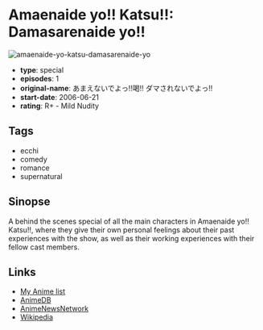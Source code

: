 # Amaenaide yo!! Katsu!!: Damasarenaide yo!!

![amaenaide-yo-katsu-damasarenaide-yo](https://cdn.myanimelist.net/images/anime/8/75971.jpg)

-   **type**: special
-   **episodes**: 1
-   **original-name**: あまえないでよっ!!喝!! ダマされないでよっ!!
-   **start-date**: 2006-06-21
-   **rating**: R+ - Mild Nudity

## Tags

-   ecchi
-   comedy
-   romance
-   supernatural

## Sinopse

A behind the scenes special of all the main characters in Amaenaide yo!! Katsu!!, where they give their own personal feelings about their past experiences with the show, as well as their working experiences with their fellow cast members.

## Links

-   [My Anime list](https://myanimelist.net/anime/1750/Amaenaide_yo_Katsu__Damasarenaide_yo)
-   [AnimeDB](http://anidb.info/perl-bin/animedb.pl?show=anime&aid=4145)
-   [AnimeNewsNetwork](http://www.animenewsnetwork.com/encyclopedia/anime.php?id=6204)
-   [Wikipedia](http://en.wikipedia.org/wiki/Amaenaideyo%21%21_Katsu%21%21)

